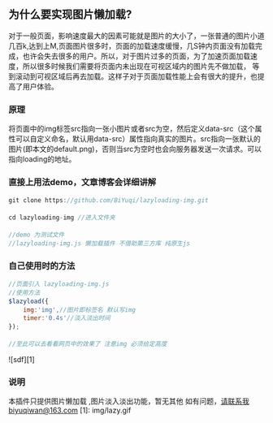 ## 为什么要实现图片懒加载?
对于一般页面，影响速度最大的因素可能就是图片的大小了，一张普通的图片小道几百k,达到上M,页面图片很多时，页面的加载速度缓慢，几S钟内页面没有加载完成，也许会失去很多的用户。所以，对于图片过多的页面，为了加速页面加载速度，所以很多时候我们需要将页面内未出现在可视区域内的图片先不做加载， 等到滚动到可视区域后再去加载。这样子对于页面加载性能上会有很大的提升，也提高了用户体验。

### 原理
将页面中的img标签src指向一张小图片或者src为空，然后定义data-src（这个属性可以自定义命名，默认用data-src）属性指向真实的图片。src指向一张默认的图片(即本文的default.png)，否则当src为空时也会向服务器发送一次请求。可以指向loading的地址。

### 直接上用法demo，文章博客会详细讲解
```javascript
git clone https://github.com/BiYuqi/lazyloading-img.git

cd lazyloading-img //进入文件夹

//demo 为测试文件
//lazyloading-img.js 懒加载插件 不借助第三方库 纯原生js

```
### 自己使用时的方法
```javascript
//页面引入 lazyloading-img.js
//使用方法
$lazyload({
    img:'img',//图片即标签名 默认写img
    timer:'0.4s'//淡入淡出时间
});

//至此可以去看看网页中的效果了 注意img 必须给定高度
```
![sdf][1]
### 说明
本插件只提供图片懒加载 ,图片淡入淡出功能，暂无其他
如有问题，请联系我biyuqiwan@163.com
[1]: img/lazy.gif
